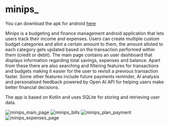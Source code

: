 # minips_

You can download the apk for android [here](https://github.com/sidstar007/minips_/releases/download/v1.0.0/Minips.apk)

Minips is a budgeting and finance management android application that lets users track their income and expenses.
Users can create multiple custom budget categories and allot a certain amount to them, the amount alloted to each
category gets updated based on the transaction performed within them (credit or debit). The main page contains an user
dashboard that displays information regarding total savings, expenses and balance. Apart from these there are also 
searching and filtering features for transactions and budgets making it easier for the user to revisit a previous 
transaction faster. Some other features include future payments reminder, AI analysis and personalised feedback
powered by Open AI API for helping users make better financial decisions.

The app is based on Kotlin and uses SQLite for storing and retrieving user data.

![minips_main_page](https://github.com/sidstar007/minips_/assets/101045408/ade9f3e5-7826-4ff3-bb99-a2d722bdce05)
![minips_bills](https://github.com/sidstar007/minips_/assets/101045408/233b0616-dfd2-4329-a271-ec4b391374db)
![minips_plan_payment](https://github.com/sidstar007/minips_/assets/101045408/7f438f3e-51a8-48c7-be61-dccd367862a8)
![minips_expenses_page](https://github.com/sidstar007/minips_/assets/101045408/db24eb0d-b800-444c-af5f-a9ec04ffa0af)
